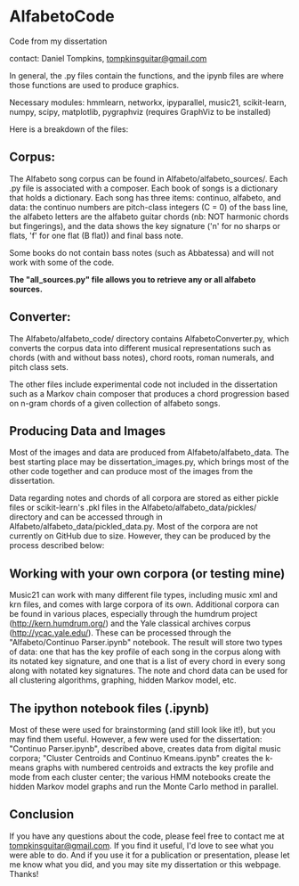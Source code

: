 # AlfabetoCode
Code from my dissertation

contact: Daniel Tompkins, tompkinsguitar@gmail.com

In general, the .py files contain the functions, and the ipynb files are where those functions are used to produce graphics.

Necessary modules: hmmlearn, networkx, ipyparallel, music21, scikit-learn, numpy, scipy, matplotlib, pygraphviz (requires GraphViz to be installed)

Here is a breakdown of the files:

## Corpus:

The Alfabeto song corpus can be found in Alfabeto/alfabeto_sources/. Each .py file is associated with a composer. Each book of songs is a dictionary that holds a dictionary. Each song has three items: continuo, alfabeto, and data: the continuo numbers are pitch-class integers (C = 0) of the bass line, the alfabeto letters are the alfabeto guitar chords (nb: NOT harmonic chords but fingerings), and the data shows the key signature ('n' for no sharps or flats, 'f' for one flat (B flat)) and final bass note. 

Some books do not contain bass notes (such as Abbatessa) and will not work with some of the code.

**The "all_sources.py" file allows you to retrieve any or all alfabeto sources.**

## Converter:

The Alfabeto/alfabeto_code/ directory contains AlfabetoConverter.py, which converts the corpus data into different musical representations such as chords (with and without bass notes), chord roots, roman numerals, and pitch class sets.

The other files include experimental code not included in the dissertation such as a Markov chain composer that produces a chord progression based on n-gram chords of a given collection of alfabeto songs. 

## Producing Data and Images

Most of the images and data are produced from Alfabeto/alfabeto_data. The best starting place may be dissertation_images.py, which brings most of the other code together and can produce most of the images from the dissertation. 

Data regarding notes and chords of all corpora are stored as either pickle files or scikit-learn's .pkl files in the Alfabeto/alfabeto_data/pickles/ directory and can be accessed through in Alfabeto/alfabeto_data/pickled_data.py. Most of the corpora are not currently on GitHub due to size. However, they can be produced by the process described below:

## Working with your own corpora (or testing mine)

Music21 can work with many different file types, including music xml and krn files, and comes with large corpora of its own. Additional corpora can be found in various places, especially through the humdrum project (http://kern.humdrum.org/) and the Yale classical archives corpus (http://ycac.yale.edu/). These can be processed through the "Alfabeto/Continuo Parser.ipynb" notebook. The result will store two types of data: one that has the key profile of each song in the corpus along with its notated key signature, and one that is a list of every chord in every song along with notated key signatures. The note and chord data can be used for all clustering algorithms, graphing, hidden Markov model, etc.

## The ipython notebook files (.ipynb)

Most of these were used for brainstorming (and still look like it!), but you may find them useful. However, a few were used for the dissertation: "Continuo Parser.ipynb", described above, creates data from digital music corpora; "Cluster Centroids and Continuo Kmeans.ipynb" creates the k-means graphs with numbered centroids and extracts the key profile and mode from each cluster center; the various HMM notebooks create the hidden Markov model graphs and run the Monte Carlo method in parallel. 

## Conclusion
If you have any questions about the code, please feel free to contact me at tompkinsguitar@gmail.com. If you find it useful, I'd love to see what you were able to do. And if you use it for a publication or presentation, please let me know what you did, and you may site my dissertation or this webpage. Thanks!
